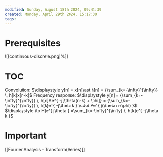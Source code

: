 ```yaml
---
modified: Sunday, August 18th 2024, 09:44:39
created: Monday, April 29th 2024, 15:17:30
tags:
---
```

# Prerequisites
![[continuous-discrete.png|%]]

# TOC
Convolution: $\displaystyle y[n] = x[n]\ast h[n] = {\sum_{k=-\infty}^{\infty}} \, h[k]x[n-k]$
Frequency response: $\displaystyle y[n] =  {\sum_{k=-\infty}^{\infty}} \, h[n]Ae^{ -j[\theta(n-k) + \phi]} = {\sum_{k=-\infty}^{\infty}} \, h[k]e^{ -j\theta k } \cdot Ae^{ j(\theta n+\phi) }$
$\displaystyle \to H(e^{ j\theta })=\sum_{k=-\infty}^{\infty} \, h[k]e^{ -j\theta k }$

# Important
[[Fourier Analysis - Transform(Series)]]